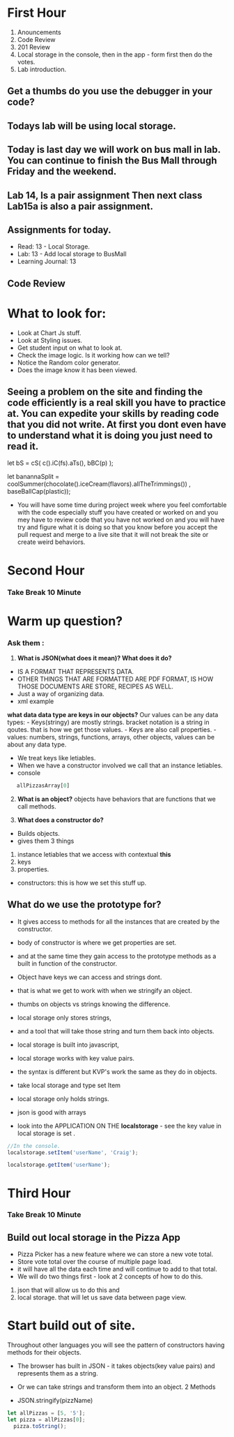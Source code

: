 # First Hour

1. Anouncements
2. Code Review
3. 201 Review
4. Local storage in the console, then in the app - form first then do the votes.  
5. Lab introduction. 

## Get a thumbs do you use the debugger in your code? 
## Todays lab will be using local storage. 
## Today is last day we will work on bus mall in lab. You can continue to finish the Bus Mall through Friday and the weekend. 
## Lab 14, Is a pair assignment Then next class Lab15a is also a pair assignment.


## Assignments for today. 
- Read: 13 - Local Storage. 
- Lab: 13 - Add local storage to BusMall
- Learning Journal: 13



## Code Review

# What to look for:
- Look at Chart Js stuff. 
- Look at Styling issues. 
- Get student input on what to look at. 
- Check the image logic. Is it working how can we tell? 
- Notice the Random color generator. 
- Does the image know it has been viewed. 

## Seeing a problem on the site and finding the code efficiently is a real skill you have to practice at. You can expedite your skills by reading code that you did not write. At first you dont even have to understand what it is doing you just need to read it. 

let bS = cS(    c().iC(fs).aTs(),     bBC(p)    );

let banannaSplit = coolSummer(chocolate().iceCream(flavors).allTheTrimmings()) , baseBallCap(plastic));

- You will have some time during project week where you feel comfortable with the code especially stuff you have created or worked on and you mey have to review code that you have not worked on and you will have try and figure what it is doing so that you know before you accept the pull request and merge to a live site that it will not break the site or create weird behaviors. 














# Second Hour
### Take Break 10 Minute

# Warm up question? 
### Ask them : 
1. **What is JSON(what does it mean)? What does it do?** 
- IS A FORMAT THAT REPRESENTS DATA. 
- OTHER THINGS THAT ARE FORMATTED ARE PDF FORMAT, IS HOW THOSE DOCUMENTS ARE STORE, RECIPES     AS WELL. 
- Just a way of organizing data. 
- xml example 

 **what data data type are keys in our objects?** 
Our values can be any data types:
    - Keys(stringy) are mostly strings. bracket notation is a string in qoutes. that is how we get those values. 
    - Keys are also call properties. 
    - values: numbers, strings, functions, arrays, other objects, values can be about any data type. 
- We treat keys like letiables. 
- When we have a constructor involved we call that an instance letiables. 
- console 
```js
   allPizzasArray[0]
```

2. **What is an object?** 
objects have behaviors that are functions that we call methods. 



3. **What does a constructor do?**
- Builds objects. 
- gives them 3 things
1. instance letiables that we access with contextual **this**
2. keys
3. properties. 

- constructors: this is how we set this stuff up. 


## What do we use the prototype for? 
- It gives access to methods for all the instances that are created by the constructor.
- body of constructor is where we get properties are set. 
- and at the same time they gain access to the prototype methods as a built in function of the constructor. 

- Object have keys we can access and strings dont. 
- that is what we get to work with when we stringify an object. 
- thumbs on objects vs strings knowing the difference. 
- local storage only stores strings, 
- and a tool that will take those string and turn them back into objects. 
- local storage is built into javascript, 
- local storage works with key value pairs. 
- the syntax is different but KVP's work the same as they do in objects. 
- take local storage and type set Item
- local storage only holds strings. 
- json is good with arrays 

- look into the APPLICATION ON THE **localstorage** - see the key value in local storage is set .
```js
//In the console. 
localstorage.setItem('userName', 'Craig');
```
```js
localstorage.getItem('userName');
```










# Third Hour
### Take Break 10 Minute

## Build out local storage in the Pizza App



- Pizza Picker has a new feature where we can store a new vote total. 
- Store vote total over the course of multiple page load. 
- it will have all the data each time and will continue to add to that total. 
- We will do two things first - look at 2 concepts of how to do this. 
1. json that will allow us to do this and 
2. local storage.  that will let us save data between page view. 

# Start build out of site. 
Throughout other languages you will see the pattern of constructors having methods for their objects. 
- The browser has built in JSON - it takes objects(key value pairs) and represents them as a string. 
- Or we can take strings and transform them into an object. 
2 Methods 

- JSON.stringify(pizzName)
```js
let allPizzas = [5, '5'];
let pizza = allPizzas[0];
  pizza.toString();
```


























